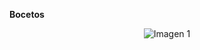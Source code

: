 **Bocetos**
<p align="center">
  <img src="[Imágenes/WhatsApp Image 2025-05-28 at 22.43.11.jpeg](https://github.com/aquinoestoyxd/FD-Grupo2/blob/main/Imágenes/WhatsApp%20Image%202025-05-28%20at%2022.43.11.jpeg)" alt="Imagen 1"
</p>
